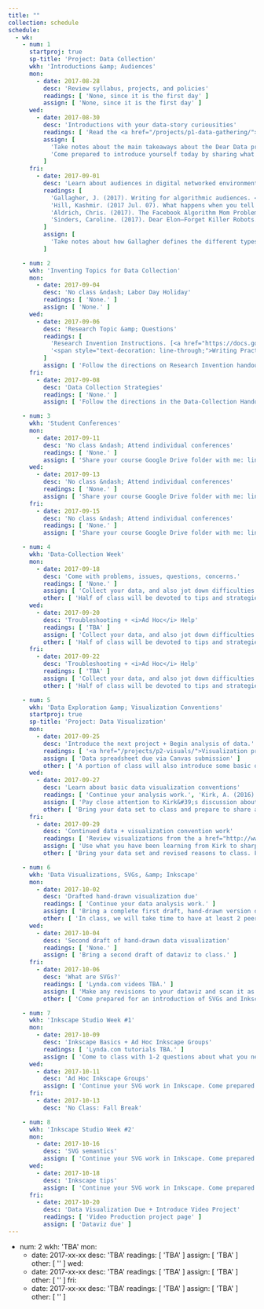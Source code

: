 ```yaml
---
title: ""
collection: schedule
schedule:
  - wk:
    - num: 1
      startproj: true
      sp-title: 'Project: Data Collection'
      wkh: 'Introductions &amp; Audiences'
      mon:
        - date: 2017-08-28
          desc: 'Review syllabus, projects, and policies'
          readings: [ 'None, since it is the first day' ]
          assign: [ 'None, since it is the first day' ]
      wed:
        - date: 2017-08-30
          desc: 'Introductions with your data-story curiousities'
          readings: [ 'Read the <a href="/projects/p1-data-gathering/">Data-Collection</a> project','Giorgia Lupi. (7 Nov. 2015). <a href="https://www.youtube.com/watch?v=SbqNEKygFiA">Data [are] about people.</a> (You can skip the "Friends in Space" project: ~2:35-6:45)' ]
          assign: [
            'Take notes about the main takeaways about the Dear Data project. Consider how you see me translating the Dear Data project into this course. Jot down some questions and comments to share.',
            'Come prepared to introduce yourself today by sharing what you may end up studying and writing about this semester. Please note that this topic is not set in stone, but simply a curiousity to share.'
          ]
      fri:
        - date: 2017-09-01
          desc: 'Learn about audiences in digital networked environments'
          readings: [
            'Gallagher, J. (2017). Writing for algorithmic audiences. <i>Computers &amp; Composition, 45</i>, pp. 25-30. [<a href="/assets/readings/candc-gallaghar-2017-writing-alg-audiences.pdf">Link</a>]',
            'Hill, Kashmir. (2017 Jul. 07). What happens when you tell the internet you are pregnant. Jezebel. [<a href="http://jezebel.com/what-happens-when-you-tell-the-internet-youre-pregnant-1794398989" target="_blank">Outbound Link</a>]',
            'Aldrich, Chris. (2017). The Facebook Algorithm Mom Problem. Buffo Socko [Medium.com Blog]. [<a href="https://medium.com/boffo-socko/the-facebook-algorithm-mom-problem-356e5005092e" target="_blank">Outbound Link</a>]',
            'Sinders, Caroline. (2017). Dear Elon–Forget Killer Robots. Here’s What You Should Really Worry About. Fast Company/Co.Design. [<a href="https://www.fastcodesign.com/90137818/dear-elon-forget-killer-robots-heres-what-you-should-really-worry-about" target="_blank">Outbound Link</a>]'
          ]
          assign: [
            'Take notes about how Gallagher defines the different types and properties or those types of audiences. After reading it, and the other 3 popular pieces, consider the following dyadic questions for discussion: How are audiences digital media? And, how are digital media audiences?'
          ]

    - num: 2
      wkh: 'Inventing Topics for Data Collection'
      mon:
        - date: 2017-09-04
          desc: 'No class &ndash; Labor Day Holiday'
          readings: [ 'None.' ]
          assign: [ 'None.' ]
      wed:
        - date: 2017-09-06
          desc: 'Research Topic &amp; Questions'
          readings: [
            'Research Invention Instructions. [<a href="https://docs.google.com/a/vt.edu/document/d/1XZR-bzknMG4B_BCbfGMxF2bZaEKmbR9LK7AoGNfbQyA/edit?usp=sharing" target="_blank">Link</a>]',
            '<span style="text-decoration: line-through;">Writing Practices Handout. [<a href="https://docs.google.com/document/d/13G1aiUTT2u33hTpaWCnUfg5HIouQ3eZE7uQcjflKzB4/edit?usp=sharing" target="_blank">Link</a>]</span>. Skip this reading for now. We will cover this concept during the 2nd phase of the course.'
          ]
          assign: [ 'Follow the directions on Research Invention handout.' ]
      fri:
        - date: 2017-09-08
          desc: 'Data Collection Strategies'
          readings: [ 'None.' ]
          assign: [ 'Follow the directions in the Data-Collection Handout [<a href="https://docs.google.com/a/vt.edu/document/d/1fjjkzvF7zwcSueL2s7FSKeq1v6Lrxk0ORX0WWdJHuoU/edit?usp=sharing" target="_blank">Link</a>]. You will create a draft Spreadsheet and Data-Collection Plan.' ]

    - num: 3
      wkh: 'Student Conferences'
      mon:
        - date: 2017-09-11
          desc: 'No class &ndash; Attend individual conferences'
          readings: [ 'None.' ]
          assign: [ 'Share your course Google Drive folder with me: lindgren@vt.edu.', 'Bring your draft research materials to your conference.', 'Come to the conference with at least 3 particular questions about your topic, questions, and collection strategies.' ]
      wed:
        - date: 2017-09-13
          desc: 'No class &ndash; Attend individual conferences'
          readings: [ 'None.' ]
          assign: [ 'Share your course Google Drive folder with me: lindgren@vt.edu.', 'Bring your draft research materials to your conference.', 'Come to the conference with at least 3 particular questions about your topic, questions, and collection strategies.' ]
      fri:
        - date: 2017-09-15
          desc: 'No class &ndash; Attend individual conferences'
          readings: [ 'None.' ]
          assign: [ 'Share your course Google Drive folder with me: lindgren@vt.edu.', 'Bring your draft research materials to your conference.', 'Come to the conference with at least 3 particular questions about your topic, questions, and collection strategies.' ]

    - num: 4
      wkh: 'Data-Collection Week'
      mon:
        - date: 2017-09-18
          desc: 'Come with problems, issues, questions, concerns.'
          readings: [ 'None.' ]
          assign: [ 'Collect your data, and also jot down difficulties and issues that you wish to bring up during class.' ]
          other: [ 'Half of class will be devoted to tips and strategies to produce a readable data set; the other half will address questions and concerns about the data-collection process.' ]
      wed:
        - date: 2017-09-20
          desc: 'Troubleshooting + <i>Ad Hoc</i> Help'
          readings: [ 'TBA' ]
          assign: [ 'Collect your data, and also jot down difficulties and issues that you wish to bring up during class.' ]
          other: [ 'Half of class will be devoted to tips and strategies to produce a readable data set; the other half will address questions and concerns about the data-collection process.' ]
      fri:
        - date: 2017-09-22
          desc: 'Troubleshooting + <i>Ad Hoc</i> Help'
          readings: [ 'TBA' ]
          assign: [ 'Collect your data, and also jot down difficulties and issues that you wish to bring up during class.' ]
          other: [ 'Half of class will be devoted to tips and strategies to produce a readable data set; the other half will address questions and concerns about the data-collection process.' ]

    - num: 5
      wkh: 'Data Exploration &amp; Visualization Conventions'
      startproj: true
      sp-title: 'Project: Data Visualization'
      mon:
        - date: 2017-09-25
          desc: 'Introduce the next project + Begin analysis of data.'
          readings: [ '<a href="/projects/p2-visuals/">Visualization project</a> page' ]
          assign: [ 'Data spreadsheet due via Canvas submission' ]
          other: [ 'A portion of class will also introduce some basic organizational strategies to help you analyze your data.' ]
      wed:
        - date: 2017-09-27
          desc: 'Learn about basic data visualization conventions'
          readings: [ 'Continue your analysis work.', 'Kirk, A. (2016). <cite>Data visualisation: A handbook for data driven design</cite>. London: SAGE Publications, pp. 150-206. (Download pp. <a href="https://drive.google.com/a/vt.edu/file/d/0B96D1mtg-kMRbjN5YVhwcnBINHM/view?usp=sharing" target="_blank">150-160</a>, <a href="https://drive.google.com/a/vt.edu/file/d/0B96D1mtg-kMRNVMybVJLQnlzRE0/view?usp=sharing" target="_blank">161-206</a>)' ]
          assign: [ 'Pay close attention to Kirk&#39;s discussion about visual encoding and the different types of charts (CHRTS). Figure out what CHRTS type and conventions align with your data set. Based on what you know about patterns in your data thus far, try to narrow down a choise based on 1 chart type. Bring a list of 6-10 reasons (claims with evidence) that support your decision.' ]
          other: [ 'Bring your data set to class and prepare to share a short 2-3 minute rationale for a partner to share.' ]
      fri:
        - date: 2017-09-29
          desc: 'Continued data + visualization convention work'
          readings: [ 'Review visualizations from the a href="http://www.dear-data.com/theproject/" target="_blank">Dear Data</a> website.', 'Continue your analysis work.' ]
          assign: [ 'Use what you have been learning from Kirk to sharpen your ideas about how what type of chart, marks, and attributes to use for your data.' ]
          other: [ 'Bring your data set and revised reasons to class. First, we will conduct the partner pitches. Then, we will use the remaining class time to begin considering how you will draft an initial sketch of your data.' ]

    - num: 6
      wkh: 'Data Visualizations, SVGs, &amp; Inkscape'
      mon:
        - date: 2017-10-02
          desc: 'Drafted hand-drawn visualization due'
          readings: [ 'Continue your data analysis work.' ]
          assign: [ 'Bring a complete first draft, hand-drawn version of your data visualization to class.' ]
          other: [ 'In class, we will take time to have at least 2 peers interpret your dataviz, then prepare feedback for you to consider.' ]
      wed:
        - date: 2017-10-04
          desc: 'Second draft of hand-drawn data visualization'
          readings: [ 'None.' ]
          assign: [ 'Bring a second draft of dataviz to class.' ]
      fri:
        - date: 2017-10-06
          desc: 'What are SVGs?'
          readings: [ 'Lynda.com videos TBA.' ]
          assign: [ 'Make any revisions to your dataviz and scan it as a digital image file onto your laptop.', 'Be sure to have Inkscape installed on your laptop.' ]
          other: [ 'Come prepared for an introduction of SVGs and Inkscape.' ]

    - num: 7
      wkh: 'Inkscape Studio Week #1'
      mon:
        - date: 2017-10-09
          desc: 'Inkscape Basics + Ad Hoc Inkscape Groups'
          readings: [ 'Lynda.com tutorials TBA.' ]
          assign: [ 'Come to class with 1-2 questions about what you need to accomplish, when translating your dataviz into a SVG file.' ]
      wed:
        - date: 2017-10-11
          desc: 'Ad Hoc Inkscape Groups'
          assign: [ 'Continue your SVG work in Inkscape. Come prepared to bring your laptop to work on your data visualization in Inkscape. I will field questions throughout class.' ]
      fri:
        - date: 2017-10-13
          desc: 'No Class: Fall Break'

    - num: 8
      wkh: 'Inkscape Studio Week #2'
      mon:
        - date: 2017-10-16
          desc: 'SVG semantics'
          assign: [ 'Continue your SVG work in Inkscape. Come prepared to bring your laptop to work on your data visualization in Inkscape. I will field questions throughout class.' ]
      wed:
        - date: 2017-10-18
          desc: 'Inkscape tips'
          assign: [ 'Continue your SVG work in Inkscape. Come prepared to bring your laptop to work on your data visualization in Inkscape. I will field questions throughout class.' ]
      fri:
        - date: 2017-10-20
          desc: 'Data Visualization Due + Introduce Video Project'
          readings: [ 'Video Production project page' ]
          assign: [ 'Dataviz due' ]
---
```


- num: 2
  wkh: 'TBA'
  mon:
    - date: 2017-xx-xx
      desc: 'TBA'
      readings: [ 'TBA' ]
      assign: [ 'TBA' ]
      other: [ '' ]
  wed:
    - date: 2017-xx-xx
      desc: 'TBA'
      readings: [ 'TBA' ]
      assign: [ 'TBA' ]
      other: [ '' ]
  fri:
    - date: 2017-xx-xx
      desc: 'TBA'
      readings: [ 'TBA' ]
      assign: [ 'TBA' ]
      other: [ '' ]
